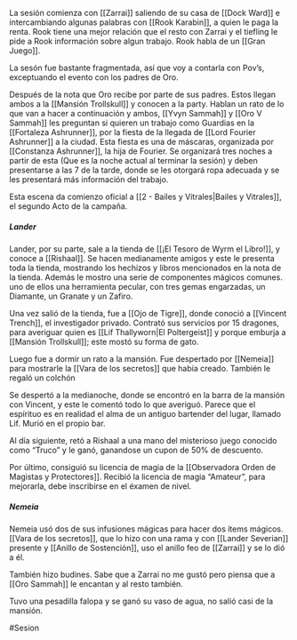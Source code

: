 La sesión comienza con [[Zarrai]] saliendo de su casa de [[Dock Ward]] e intercambiando algunas palabras con [[Rook Karabin]], a quien le paga la renta. Rook tiene una mejor relación que el resto con Zarrai y el tiefling le pide a Rook información sobre algun trabajo. Rook habla de un [[Gran Juego]].

La sesón fue bastante fragmentada, así que voy a contarla con Pov’s, exceptuando el evento con los padres de Oro.

Después de la nota que Oro recibe por parte de sus padres. Estos llegan ambos a la [[Mansión Trollskull]] y conocen a la party. Hablan un rato de lo que van a hacer a continuación y ambos, [[Yvyn Sammah]] y [[Oro V Sammah]] les preguntan si quieren un trabajo como Guardias en la [[Fortaleza Ashrunner]], por la fiesta de la llegada de [[Lord Fourier Ashrunner]] a la ciudad. Esta fiesta es una de máscaras, organizada por [[Constanza Ashrunner]], la hija de Fourier. Se organizará tres noches a partir de esta (Que es la noche actual al terminar la sesión) y deben presentarse a las 7 de la tarde, donde se les otorgará ropa adecuada y se les presentará más información del trabajo.

Esta escena da comienzo oficial a [[2 - Bailes y Vitrales|Bailes y Vitrales]], el segundo Acto de la campaña.

##### Lander
Lander, por su parte, sale a la tienda de [[¡El Tesoro de Wyrm el Libro!]], y conoce a [[Rishaal]]. Se hacen medianamente amigos y este le presenta toda la tienda, mostrando los hechizos y libros mencionados en la nota de la tienda. Además le mostro una serie de componentes mágicos comunes. uno de ellos una herramienta pecular, con tres gemas engarzadas, un Diamante, un Granate y un Zafiro. 

Una vez salió de la tienda, fue a [[Ojo de Tigre]], donde conoció a [[Vincent Trench]], el investigador privado. Contrató sus servicios por 15 dragones, para averiguar quien es [[Lif Thallyworn|El Poltergeist]] y porque emburja a [[Mansión Trollskull]]; este mostó su forma de gato.

Luego fue a dormir un rato a la mansión. Fue despertado por [[Nemeia]] para mostrarle la [[Vara de los secretos]] que había creado. También le regaló un colchón

Se despertó a la medianoche, donde se encontró en la barra de la mansión con Vincent, y este le comentó todo lo que averiguó. Parece que el espírituo es en realidad el alma de un antiguo bartender del lugar, llamado Lif. Murió en el propio bar.

Al día siguiente, retó a Rishaal a una mano del misterioso juego conocido como “Truco” y le ganó, ganandose un cupon de 50% de descuento.

Por último, consiguió su licencia de magia de la  [[Observadora Orden de Magistas y Protectores]]. Recibió la licencia de magia “Amateur”, para mejorarla, debe inscribirse en el éxamen de nivel.

##### Nemeia
Nemeia usó dos de sus infusiones mágicas para hacer dos ítems mágicos. [[Vara de los secretos]], que lo hizo con una rama y con [[Lander Severian]] presente y [[Anillo de Sostención]], uso el anillo feo de [[Zarrai]] y se lo dió a él.

También hizo budines. Sabe que a Zarrai no me gustó pero piensa que a [[Oro Sammah]] le encantan y al resto también.

Tuvo una pesadilla falopa y se ganó su vaso de agua, no salió casi de la mansión.





#Sesion 